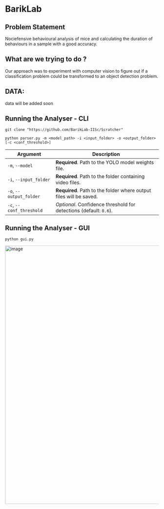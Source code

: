 # BarikLab

## Problem Statement
Nociefensive behavioural analysis of mice and calculating the duration of behaviours in a sample with a good accuracy.

## What are we trying to do ?
Our approach was to experiment with computer vision to figure out if a classification problem could be transformed to an object detection problem. 

## DATA:
data will be added soon

## Running the Analyser - CLI
    git clone "https://github.com/BarikLab-IISc/Scratcher"

    python parser.py -m <model_path> -i <input_folder> -o <output_folder> [-c <conf_threshold>]

| Argument               | Description                                                                 |
|------------------------|-----------------------------------------------------------------------------|
| `-m`, `--model`        | **Required**. Path to the YOLO model weights file.                          |
| `-i`, `--input_folder` | **Required**. Path to the folder containing video files.                    |
| `-o`, `--output_folder`| **Required**. Path to the folder where output files will be saved.          |
| `-c`, `--conf_threshold`| *Optional*. Confidence threshold for detections (default: `0.6`).          |

## Running the Analyser - GUI
    python gui.py

<img width="847" alt="image" src="https://github.com/user-attachments/assets/8c90c569-48f9-4119-8470-b8f50e791963" />




